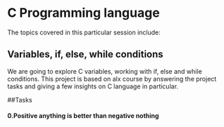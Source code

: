# C Programming language
The topics covered in this particular session include:
## Variables, if, else, while conditions
We are going to explore C variables, working with if, else and while conditions.
This project is based on alx course by answering the project tasks and giving a few insights on C language in particular.
  
##Tasks
#### 0.Positive anything is better than negative nothing
